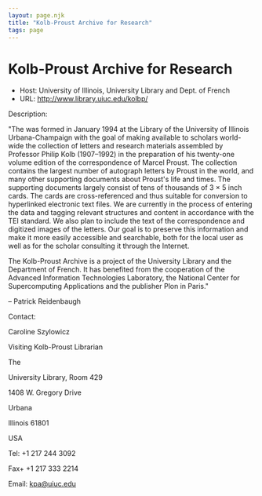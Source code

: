 ```yaml
---
layout: page.njk
title: "Kolb-Proust Archive for Research"
tags: page
---
```

# Kolb-Proust Archive for Research








* Host: University of Illinois, University Library and Dept. of French
* URL: <http://www.library.uiuc.edu/kolbp/>



Description:


"The was formed in January 1994 at the Library of the University of Illinois Urbana-Champaign
 with the goal of making available to scholars world-wide the collection of letters
 and research materials assembled by Professor Philip Kolb (1907–1992) in the preparation
 of his twenty-one volume edition of the correspondence of Marcel Proust. The collection
 contains the largest number of autograph letters by Proust in the world, and many
 other supporting documents about Proust's life and times. The supporting documents
 largely consist of tens of thousands of 3 × 5 inch cards. The cards are cross-referenced
 and thus suitable for conversion to hyperlinked electronic text files. We are currently
 in the process of entering the data and tagging relevant structures and content in
 accordance with the TEI standard. We also plan to include the text of the correspondence
 and digitized images of the letters. Our goal is to preserve this information and
 make it more easily accessible and searchable, both for the local user as well as
 for the scholar consulting it through the Internet.


The Kolb-Proust Archive is a project of the University Library and the Department
 of French. It has benefited from the cooperation of the Advanced Information Technologies
 Laboratory, the National Center for Supercomputing Applications and the publisher
 Plon in Paris."


– Patrick Reidenbaugh



Contact:



Caroline Szylowicz


Visiting Kolb-Proust Librarian


The 


University Library, Room 429


1408 W. Gregory Drive


Urbana


Illinois 61801


USA


Tel: +1 217 244 3092


Fax+ +1 217 333 2214


Email: [kpa@uiuc.edu](mailto:kpa@uiuc.edu)





